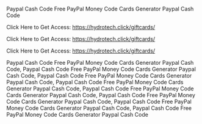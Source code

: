 Paypal Cash Code Free PayPal Money Code Cards Generator Paypal Cash Code

Click Here to Get Access: https://hydrotech.click/giftcards/

Click Here to Get Access: https://hydrotech.click/giftcards/

Click Here to Get Access: https://hydrotech.click/giftcards/

Paypal Cash Code Free PayPal Money Code Cards Generator Paypal Cash Code, Paypal Cash Code Free PayPal Money Code Cards Generator Paypal Cash Code, Paypal Cash Code Free PayPal Money Code Cards Generator Paypal Cash Code, Paypal Cash Code Free PayPal Money Code Cards Generator Paypal Cash Code, Paypal Cash Code Free PayPal Money Code Cards Generator Paypal Cash Code, Paypal Cash Code Free PayPal Money Code Cards Generator Paypal Cash Code, Paypal Cash Code Free PayPal Money Code Cards Generator Paypal Cash Code, Paypal Cash Code Free PayPal Money Code Cards Generator Paypal Cash Code
